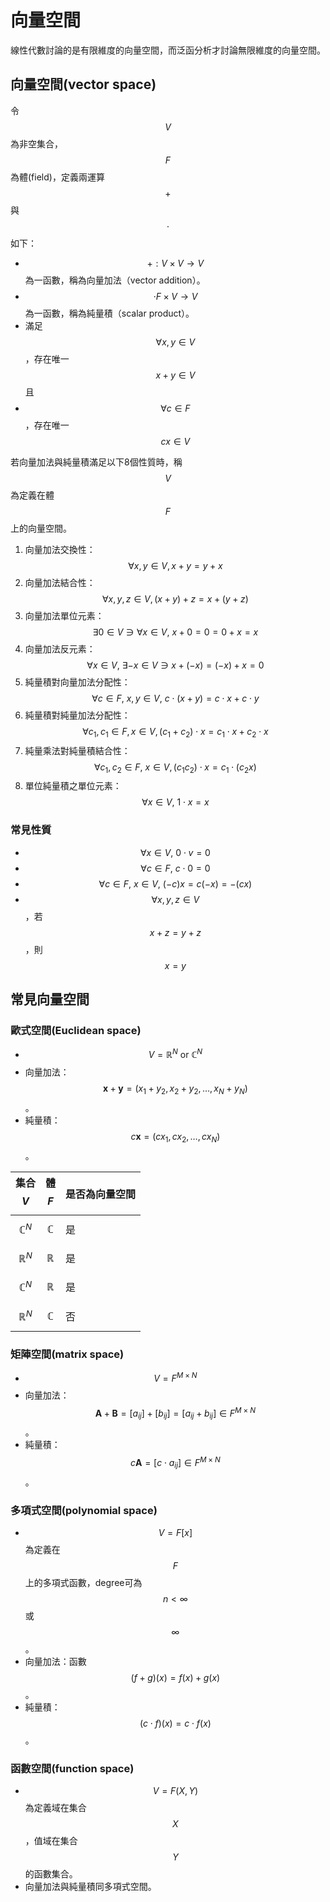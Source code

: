# 向量空間

線性代數討論的是有限維度的向量空間，而泛函分析才討論無限維度的向量空間。

## 向量空間\(vector space\)

令$$V$$為非空集合，$$F$$為體\(field\)，定義兩運算$$+$$與$$\cdot$$如下：

* $$+ : V \times V \rightarrow V$$為一函數，稱為向量加法（vector addition）。
* $$\cdot F \times V \rightarrow V$$為一函數，稱為純量積（scalar product）。
* 滿足$$\forall x,y \in V$$，存在唯一$$x+y \in V$$且
* $$\forall c \in F$$，存在唯一$$cx \in V$$

若向量加法與純量積滿足以下8個性質時，稱$$V$$為定義在體$$F$$上的向量空間。

1. 向量加法交換性： $$\forall x,y \in V, x+y=y+x$$
2. 向量加法結合性：$$\forall x,y,z \in V, (x+y)+z=x+(y+z)$$
3. 向量加法單位元素：$$\exists 0 \in V \ni \forall x \in V,~ x+0=0=0+x=x$$
4. 向量加法反元素：$$\forall x \in V,~  \exists −x \in V \ni x+(−x)=(−x)+x=0$$
5. 純量積對向量加法分配性：$$\forall c \in F, ~x,y \in V, ~c\cdot(x+y)=c \cdot x+c \cdot y$$
6. 純量積對純量加法分配性：$$\forall c_1, c_1 \in F, x \in V, (c_1+c_2)\cdot x=c_1 \cdot x+ c_2 \cdot x$$
7. 純量乘法對純量積結合性：$$\forall c_1, c_2 \in F, ~ x \in V, (c_1 c_2)\cdot x=c_1 \cdot (c_2 x)$$
8. 單位純量積之單位元素：$$\forall x  \in V, ~1\cdot x=x$$

### 常見性質

* $$\forall x \in V, ~ 0 \cdot v = 0$$
* $$\forall c \in F, ~ c\cdot 0 = 0$$
* $$\forall c \in F, ~ x \in V, ~ (-c)x =c(-x)=-(cx) $$
* $$\forall x, y,z \in V$$，若$$x+z=y+z$$，則$$x=y$$

## 常見向量空間

### 歐式空間\(Euclidean space\)

* $$V=\mathbb{R}^N \text{ or } \mathbb{C}^N$$
* 向量加法：$$\mathbf{x} + \mathbf{y} = (x_1 + y_2, x_2+y_2, \dots, x_N + y_N)$$。
* 純量積：$$c \mathbf{x} = (c x_1, cx_2, \dots, cx_N)$$。

| 集合$$V$$ | 體$$F$$ | 是否為向量空間 |
| :--- | :--- | :--- |
| $$\mathbb{C}^N$$ | $$\mathbb{C}$$ | 是 |
| $$\mathbb{R}^N$$ | $$\mathbb{R}$$ | 是 |
| $$\mathbb{C}^N$$ | $$\mathbb{R}$$ | 是 |
| $$\mathbb{R}^N$$ | $$\mathbb{C}$$ | 否 |

### 矩陣空間\(matrix space\)

* $$V= F^{M \times N} $$
* 向量加法：$$\mathbf{A} + \mathbf{B} = [a_{ij}]+[b_{ij}]=[a_{ij}+b_{ij}] \in F^{M \times N}$$。
* 純量積：$$c\mathbf{A}= [c\cdot a_{ij}] \in F^{M \times N}$$。

### 多項式空間\(polynomial space\)

* $$V=F[x] $$為定義在$$F$$上的多項式函數，degree可為$$n < \infty$$或$$\infty$$。
* 向量加法：函數 $$(f+g)(x) = f(x) + g(x)$$。
* 純量積：$$(c\cdot f)(x) = c \cdot f(x)$$。

### 函數空間\(function space\)

* $$V= F(X,Y)$$為定義域在集合$$X$$，值域在集合$$Y$$的函數集合。
* 向量加法與純量積同多項式空間。



